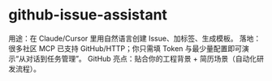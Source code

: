# github-issue-assistant
用途：在 Claude/Cursor 里用自然语言创建 Issue、加标签、生成模板。 落地：很多社区 MCP 已支持 GitHub/HTTP；你只需填 Token 与最少量配置即可演示“从对话到任务管理”。 GitHub  亮点：贴合你的工程背景 + 简历场景（自动化研发流程）。
